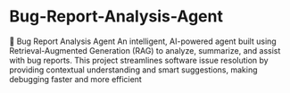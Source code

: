 # Bug-Report-Analysis-Agent
🐞 Bug Report Analysis Agent An intelligent, AI-powered agent built using Retrieval-Augmented Generation (RAG) to analyze, summarize, and assist with bug reports. This project streamlines software issue resolution by providing contextual understanding and smart suggestions, making debugging faster and more efficient
